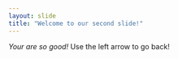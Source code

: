 ```yaml
---
layout: slide
title: "Welcome to our second slide!"
---
```

*Your are so good!*
Use the left arrow to go back!
